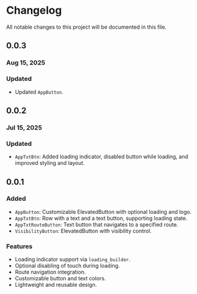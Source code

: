 # Changelog

All notable changes to this project will be documented in this file.

## 0.0.3
### Aug 15, 2025
### Updated
- Updated `AppButton`.

## 0.0.2
### Jul 15, 2025
### Updated
- `AppTxtBtn`: Added loading indicator, disabled button while loading, and improved styling and layout.




## 0.0.1
### Added
- `AppButton`: Customizable ElevatedButton with optional loading and logo.
- `AppTxtBtn`: Row with a text and a text button, supporting loading state.
- `AppTxtRouteButton`: Text button that navigates to a specified route.
- `VisibilityButton`: ElevatedButton with visibility control.

### Features
- Loading indicator support via `loading_builder`.
- Optional disabling of touch during loading.
- Route navigation integration.
- Customizable button and text colors.
- Lightweight and reusable design.